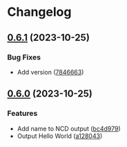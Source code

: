 # Changelog

## [0.6.1](https://github.com/d3chapma/release-please-test/compare/ncd-v0.6.0...ncd-v0.6.1) (2023-10-25)


### Bug Fixes

* Add version ([7846663](https://github.com/d3chapma/release-please-test/commit/784666391924229c926451dc30daad054c751ddd))

## [0.6.0](https://github.com/d3chapma/release-please-test/compare/ncd-v0.5.5...ncd-v0.6.0) (2023-10-25)


### Features

* Add name to NCD output ([bc4d979](https://github.com/d3chapma/release-please-test/commit/bc4d979322b376d657d193977447d7fcf944afbd))
* Output Hello World ([a128043](https://github.com/d3chapma/release-please-test/commit/a128043476e93afe5c5f1221e5e344a391d984bb))
